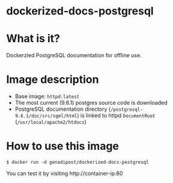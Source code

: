 # dockerized-docs-postgresql

# What is it? #
Dockerzied PostgreSQL documentation for offline use.

# Image description #
- Base image: `httpd:latest`
- The most current (9.6.1) postgres source code is downloaded
- PostgreSQL documentation directory (`/postgresql-9.6.1/doc/src/sgml/html`) is linked to httpd `DocumentRoot` (`/usr/local/apache2/htdocs`)

# How to use this image #

```console
$ docker run -d genadipost/dockerized-docs-postgresql
```

You can test it by visiting http://container-ip:80
